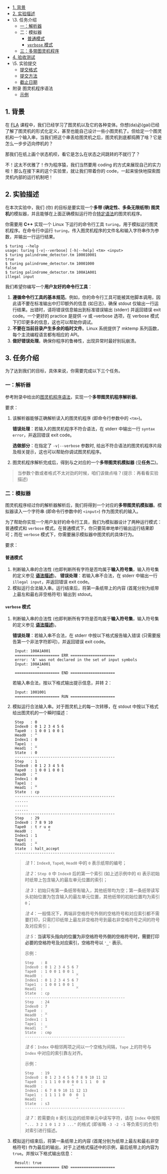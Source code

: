 - [1. 背景](https://ptc-nju.github.io/#1-背景)
- [2. 实验描述](https://ptc-nju.github.io/#2-实验描述)
- \3. 任务介绍
  - [一：解析器](https://ptc-nju.github.io/#一解析器)
  - 二：模拟器
    - [普通模式](https://ptc-nju.github.io/#普通模式)
    - [`verbose` 模式](https://ptc-nju.github.io/#verbose-模式)
  - [三：多带图灵机程序](https://ptc-nju.github.io/#三多带图灵机程序)
- [4. 验收测试](https://ptc-nju.github.io/#4-验收测试)
- \5. 实验提交
  - [提交格式](https://ptc-nju.github.io/#提交格式)
  - [提交方法](https://ptc-nju.github.io/#提交方法)
  - [截止日期](https://ptc-nju.github.io/#截止日期)
- 附录 图灵机程序语法
  - [示例](https://ptc-nju.github.io/#示例)

## 1. 背景

在 [FLA](https://cs.nju.edu.cn/bulei/FLA20.html) 课程中，我们已经学习了图灵机以及它的各种变体。你想(da)必(gai)已经了解了图灵机的形式化定义，甚至也能自己设计一些小图灵机了。但给定一个图灵机和一个输入串，当我们把这个串丢给图灵机之后，图灵机到底都捣腾了啥？它是怎么一步步迈向停机的？

那我们在纸上画个状态机呗，看它是怎么在状态之间跳转的不就行了？

不！这太不优雅了！作为程序猿，我们当然要用 coding 的方式来展现自己的实力啦！那么在接下来的这个实验里，就让我们带着你的 code，一起来愉快地探索图灵机内部的运行机制吧！

## 2. 实验描述

在本次实验中，我们 (你) 的目标是要实现一个**多带 (确定性、多条无限纸带) 图灵机**的模拟器，并且能够在上面正确模拟运行符合[特定语法](https://ptc-nju.github.io/#附录-图灵机程序语法)的图灵机程序。

你需要用 **C++** 实现一个 Linux 下运行的命令行工具 `turing`，用于模拟运行图灵机程序。在命令行中运行 `turing`，传入图灵机程序的文件名和输入字符串作为参数，并输出一行运行结果。

```
$ turing --help
usage: turing [-v|--verbose] [-h|--help] <tm> <input>
$ turing palindrome_detector.tm 100010001
true
$ turing palindrome_detector.tm 10001000
false
$ turing palindrome_detector.tm 100A1A001
illegal input
```

我们希望你编写一个**用户友好的命令行工具**：

1. **遵循命令行工具的基本规范**。例如，你的命令行工具可能被其他脚本调用，因此请不要在标准输出中打印额外的信息 (如日志)，确保 stdout 仅输出一行运行结果。出错时，请将错误信息输出到标准错误输出 (stderr) 并返回错误 exit code。一个更好的 practice 是提供 -v 或 –verbose 选项，在 verbose 模式下打印更多的信息，这也可以帮助你调试。
2. **不要在当前目录产生多余的临时文件**。Linux 系统提供了 mktemp 系列函数，每个主流编程语言都有相应的 API。
3. **做好错误处理**。确保你程序的鲁棒性，出现异常时最好别玩崩溃。

## 3. 任务介绍

为了达到我们的目标，具体来说，你需要完成以下三个任务。

### 一：解析器

参考附录中给出的[图灵机程序语法](https://ptc-nju.github.io/#附录-图灵机程序语法)，实现一个**多带图灵机程序解析器**。

要求：

1. 该解析器能够正确解析读入的图灵机程序 (即命令行参数中的 `<tm>`)。

   **错误处理**：若输入的图灵机程序不符合语法，在 stderr 中输出一行 `syntax error`，并返回错误 exit code。

   **选做部分**：在指定了 `-v|--verbose` 参数时, 给出不符合语法的图灵机程序片段及相关提示，这也可以帮助你调试图灵机程序。

2. 图灵机程序解析完成后，得到与之对应的一个**多带图灵机模拟器** (见**任务二**)。

> 当参数个数或者格式不太对劲的时候，咱们该做点啥？(提示：再看看实验描述)

### 二：模拟器

图灵机程序经过你的解析器解析后，我们将得到一个对应的**多带图灵机模拟器**。模拟器读入一个字符串 (即命令行参数中的 `<input>`) 作为图灵机的输入。

为了帮助你实现一个用户友好的命令行工具，我们为模拟器设计了两种运行模式：普通模式和 `verbose` 模式。在普通模式下，你只要简单地单行输出运行结果即可；而在 `verbose` 模式下，你需要展示模拟器中图灵机的具体行为。

要求：

#### 普通模式

1. 判断输入串的合法性 (也即判断所有字符是否均属于**输入符号集**，输入符号集的定义参见 **[语法描述](https://ptc-nju.github.io/#附录-图灵机程序语法)**)。 **错误处理**：若输入串不合法，在 stderr 中输出一行 `illegal input`，并返回错误 exit code。
2. 模拟运行合法输入串。运行结束后，将第一条纸带上的内容 (首尾分别为纸带上最左和最右非空格符号) 输出到 stdout。

#### `verbose` 模式

1. 判断输入串的合法性 (也即判断所有字符是否均属于**输入符号集**，输入符号集的定义参见 **[语法描述](https://ptc-nju.github.io/#附录-图灵机程序语法)**)。

   **错误处理**：若输入串不合法，在 stderr 中按以下格式报告输入错误 (只需要报告第一个非法字符即可)，并返回错误 exit code。

   ```plain
    Input: 100A1A001
    ==================== ERR ====================
    error: 'A' was not declared in the set of input symbols
    Input: 100A1A001
              ^
    ==================== END ====================
   ```

   若输入串合法，按以下格式输出提示信息，并转 2：

   ```plain
    Input: 1001001
    ==================== RUN ====================
   ```

2. 模拟运行合法输入串。对于图灵机上的每一次转移，在 stdout 中按以下格式给出图灵机的一个瞬时描述：

   ```plain
    Step   : 0
    Index0 : 0 1 2 3 4 5 6
    Tape0  : 1 0 0 1 0 0 1
    Head0  : ^
    Index1 : 0
    Tape1  : _
    Head1  : ^
    State  : 0
    ---------------------------------------------
    Step   : 1
    Index0 : 0 1 2 3 4 5 6
    Tape0  : 1 0 0 1 0 0 1
    Head0  : ^
    Index1 : 0
    Tape1  : _
    Head1  : ^
    State  : cp
    ---------------------------------------------
    ......
    ......
    ......
    ---------------------------------------------
    Step   : 29
    Index0 : 7 8 9 10
    Tape0  : t r u e
    Head0  :       ^
    Index1 : 1
    Tape1  : _
    Head1  : ^
    State  : halt_accept
    ---------------------------------------------
   ```

   > *注 1*：`Index0`, `Tape0`, `Head0` 中的 `0` 表示纸带的编号；
   >
   > *注 2*：`Step 0` 中 `Index0` 后的第一个索引 (如上述示例中的 `0`) 表示初始时纸带上包含输入的最左单元位置的索引；
   >
   > *注 3*：初始只有第一条纸带有输入，其他纸带均为空；第一条纸带读写头初始位置为包含输入的最左单元位置，其他纸带的初始位置均为索引 `0`；
   >
   > *注 4*：一般情况下，两端非空格符号外侧的空格符号和对应索引都不需要打印，只需打印纸带上最左非空格符号到最右非空格符号之间的符号及对应索引；
   >
   > *注 5*：**当读写头指向的位置为非空格符号外侧的空格符号时，需要打印必要的空格符号及对应索引，空格符号以 `'_'` 表示**。
   >
   > 示例：
   >
   > ```plain
   > Step   : 8
   > Index0 : 0 1 2 3 4 5 6 7
   > Tape0  : 1 0 0 1 0 0 1 _
   > Head0  :               ^
   > Index1 : 0 1 2 3 4 5 6 7
   > Tape1  : 1 0 0 1 0 0 1 _
   > Head1  :               ^
   > State  : cp
   > ---------------------------------------------
   > Step   : 24
   > Index0 : 7
   > Tape0  : _
   > Head0  : ^
   > Index1 : 1
   > Tape1  : _
   > Head1  : ^
   > State  : cmp
   > ---------------------------------------------
   > ```
   >
   > *注 6*：`Index` 中相邻两项之间以一个空格为间隔，`Tape` 上的符号与 `Index` 中对应的索引靠左对齐。
   >
   > 示例：
   >
   > ```plain
   > Step   : 19
   > Index0 : 0 1 2 3 4 5 6 7 8 9 10 11 12
   > Tape0  : 1 1 1 0 0 0 0 0 1 1 1  0  0
   > Head0  :             ^
   > Index1 : 6 7 8 9 10 11 12 13
   > Tape1  : 1 1 1 1 0  0  0  1
   > Head1  :               ^
   > State  : s3
   > ---------------------------------------------
   > ```
   >
   > *注 7*：若需要向 `0` 索引左边的纸带单元中读写字符，请在 `Index` 中按照 `"... 3 2 1 0 1 2 3 ..."` 的格式 (即省略 `-3 -2 -1` 等负索引的负号) 对索引进行描述。

3. 模拟运行结束后，将第一条纸带上的内容 (首尾分别为纸带上最左和最右非空格符号) 作为最后的输出，对于上述格式描述中的示例，最后纸带上的内容为 `true`。并按以下格式输出信息：

   ```plain
    Result: true
    ==================== END ====================
   ```